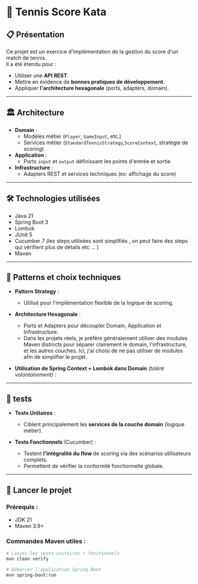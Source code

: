 # 🎾 Tennis Score Kata

## 📋 Présentation
Ce projet est un exercice d'implémentation de la gestion du score d'un match de tennis.  
Il a été étendu pour :
- Utiliser une **API REST**.
- Mettre en évidence de **bonnes pratiques de développement**.
- Appliquer **l'architecture hexagonale** (ports, adapters, domain).

---

## 🏛️ Architecture

- **Domain** :
    - Modèles métier (`Player`, `GameInput`, etc.)
    - Services métier (`StandardTennisStrategy`,`ScoreContext`, stratégie de scoring)
- **Application** :
    - Ports `input` et `output` définissant les points d'entrée et sortie
- **Infrastructure** :
    - Adapters REST et services techniques (ex: affichage du score)

---

## 🛠️ Technologies utilisées
- Java 21
- Spring Boot 3
- Lombok
- JUnit 5
- Cucumber 7 (les steps utilisées sont simplifiés , on peut faire des steps  qui vérifient plus de détails etc ... )
- Maven

---

## 🧩 Patterns et choix techniques

- **Pattern Strategy** :
    - Utilisé pour l'implémentation flexible de la logique de scoring.

- **Architecture Hexagonale** :
    - Ports et Adapters pour découpler Domain, Application et Infrastructure.
    - Dans les projets réels, je préfère généralement utiliser des modules Maven distincts pour séparer clairement le domain, l'infrastructure, et les autres couches. Ici, j'ai choisi de ne pas utiliser de modules afin de simplifier le projet.
- **Utilisation de Spring Context + Lombok dans Domain** *(toléré volontairement)* :
   
---

## 🧪 tests

- **Tests Unitaires** :
    - Ciblent principalement les **services de la couche domain** (logique métier).

- **Tests Fonctionnels** (Cucumber) :
    - Testent **l'intégralité du flow** de scoring via des scénarios utilisateurs complets.
    - Permettent de vérifier la conformité fonctionnelle globale.

---

## 🚀 Lancer le projet

### Prérequis :
- JDK 21
- Maven 3.9+

### Commandes Maven utiles :

```bash
# Lancer les tests unitaires + fonctionnels
mvn clean verify

# Démarrer l'application Spring Boot
mvn spring-boot:run

